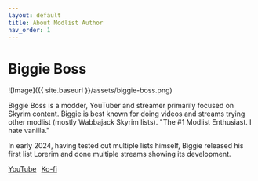 ```yaml
---
layout: default
title: About Modlist Author
nav_order: 1
---
```

# Biggie Boss
![Image]({{ site.baseurl }}/assets/biggie-boss.png)

Biggie Boss is a modder, YouTuber and streamer primarily focused on Skyrim content. Biggie is best known for doing videos and streams trying other modlist (mostly Wabbajack Skyrim lists). "The #1 Modlist Enthusiast. I hate vanilla."

In early 2024, having tested out multiple lists himself, Biggie released his first list Lorerim and done multiple streams showing its development.

<div style="display: flex; gap: 10px;">
  <a href="https://www.youtube.com/@biggie_boss" class="btn">YouTube</a>
  <a href="https://ko-fi.com/biggieboss" class="btn">Ko-fi</a>
</div>